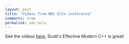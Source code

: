 ```yaml
---
layout: post
title: "Videos from NDC Oslo conference"
comments: true
permalink: ndc-oslo
---
```


<!--adsense1-->

See the videos [here](https://isocpp.org/blog/2014/06/videos-cpp-track-ndc-oslo-2014),
Scott's Effective Modern C++ is great!

<!--adsense2-->
